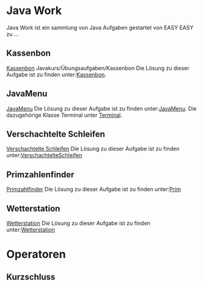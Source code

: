 # Java Work

Java Work ist ein sammlung von Java Aufgaben gestartet von EASY EASY zu ...

## Kassenbon

[Kassenbon](https://wiki.freitagsrunde.org/Javakurs/%C3%9Cbungsaufgaben/Kassenbon) Javakurs/Übungsaufgaben/Kassenbon
Die Lösung zu dieser Aufgabe ist zu finden unter:[Kassenbon](src/main/java/ch/plebsapps/uebungsaufgaben/kassenbon/Kassenbon.java).

## JavaMenu

[JavaMenu](https://wiki.freitagsrunde.org/Javakurs/%C3%9Cbungsaufgaben/Javamenue)
Die Lösung zu dieser Aufgabe ist zu finden unter:[JavaMenu](src/main/java/ch/plebsapps/javamenu/JavaMenu.java).
Die dazugehörige Klasse Terminal unter [Terminal](src/main/java/ch/plebsapps/uebungsaufgaben/javamenu/Terminal.java).

## Verschachtelte Schleifen

[Verschachtelte Schleifen](https://wiki.freitagsrunde.org/Javakurs/%C3%9Cbungsaufgaben/Verschachtelte_Schleifen)
Die Lösung zu dieser Aufgabe ist zu finden unter:[VerschachtelteSchleifen](src/main/java/ch/plebsapps/uebungsaufgaben/verschachtelteschleifen/VerschachtelteSchleifen.java)

## Primzahlenfinder 

[Primzahlfinder](https://wiki.freitagsrunde.org/Javakurs/%C3%9Cbungsaufgaben/Primzahlenaufgabe)
Die Lösung zu dieser Aufgabe ist zu finden unter:[Prim](src/main/java/ch/plebsapps/uebungsaufgaben/primzahlenfinder/Primzahl.java)

## Wetterstation

[Wetterstation](https://wiki.freitagsrunde.org/Javakurs/%C3%9Cbungsaufgaben/Wetterstation)
Die Lösung zu dieser Aufgabe ist zu finden unter:[Wetterstation](src/main/java/ch/plebsapps/uebungsaufgaben/wetterstation/Wetterstation.java)



# Operatoren

## Kurzschluss

